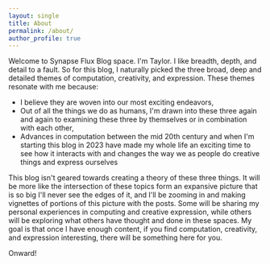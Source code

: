 ```yaml
---
layout: single
title: About
permalink: /about/
author_profile: true
---
```


Welcome to Synapse Flux Blog space. I'm Taylor. I like breadth, depth, and detail to a fault. So for this blog, I naturally picked the three broad, deep and detailed themes of computation, creativity, and expression. These themes resonate with me because:

- I believe they are woven into our most exciting endeavors,
- Out of all the things we do as humans, I'm drawn into these three again and again to examining these three by themselves or in combination with each other,
- Advances in computation between the mid 20th century and when I'm starting this blog in 2023 have made my whole life an exciting time to see how it interacts with and changes the way we as people do creative things and express ourselves

This blog isn't geared towards creating a theory of these three things. It will be more like the intersection of these topics form an expansive picture that is so big I'll never see the edges of it, and I'll be zooming in and making vignettes of portions of this picture with the posts. Some will be sharing my personal experiences in computing and creative expression, while others will be exploring what others have thought and done in these spaces. My goal is that once I  have enough content, if you find computation, creativity, and expression interesting, there will be something here for you.

Onward!
